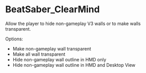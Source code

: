 # BeatSaber_ClearMind

Allow the player to hide non-gameplay V3 walls or to make walls transparent.  

Options:
- Make non-gameplay wall transparent
- Make all wall transparent
- Hide non-gameplay wall outline in HMD only
- Hide non-gameplay wall outline in HMD and Desktop View
